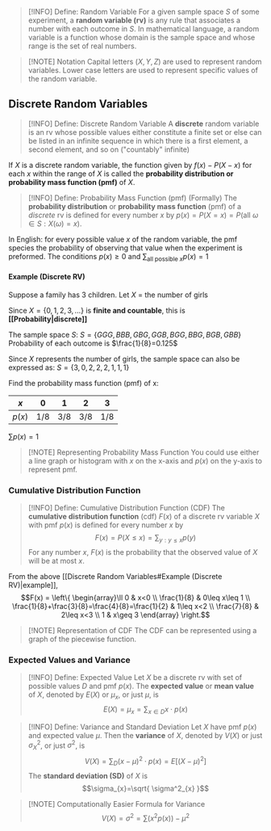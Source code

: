 
> [!INFO] Define: Random Variable
> For a given sample space $S$ of some experiment, a **random variable (rv)** is any rule that associates a number with each outcome in $S$. In mathematical language, a random variable is a function whose domain is the sample space and whose range is the set of real numbers.

> [!NOTE] Notation
> Capital letters $\left( X,Y,Z \right)$ are used to represent random variables. Lower case letters are used to represent specific values of the random variable.

## Discrete Random Variables
> [!INFO] Define: Discrete Random Variable
> A **discrete** random variable is an rv whose possible values either constitute a finite set or else can be listed in an infinite sequence in which there is a first element, a second element, and so on ("countably" infinite)

If $X$ is a discrete random variable, the function given by $f(x)-P(X-x)$ for each $x$ within the range of $X$ is called the **probability distribution or probability mass function (pmf)** of $X$.

> [!INFO] Define: Probability Mass Function (pmf) (Formally)
> The **probability distribution** or **probability mass function** (pmf) of a *discrete* rv is defined for every number $x$ by $p(x)=P(X=x)=P(\text{all } \omega \in S:X(\omega)=x)$.

In English: for every possible value $x$ of the random variable, the pmf species the probability of observing that value when the experiment is preformed. The conditions $p(x)\geq 0$ and $\sum_{\text{all possible }x}p(x)=1$
#### Example (Discrete RV)
Suppose a family has 3 children. Let $X$ = the number of girls

Since $X=\{ 0,1,2,3,\dots \}$ is **finite and countable**, this is **[[Probability|discrete]]**

The sample space $S$:
	$S=\{ GGG,BBB,GBG,GGB,BGG,BBG,BGB,GBB \}$
Probability of each outcome is $\frac{1}{8}=0.125$

Since $X$ represents the number of girls, the sample space can also be expressed as:
	$S=\{ 3,0,2,2,2,1,1,1 \}$

Find the probability mass function (pmf) of x:

| $x$    | $0$   | $1$   | $2$   | $3$   |
| ------ | ----- | ----- | ----- | ----- |
| $p(x)$ | $1/8$ | $3/8$ | $3/8$ | $1/8$ |
$\sum p(x)=1$


> [!NOTE] Representing Probability Mass Function 
> You could use either a line graph or histogram with $x$ on the x-axis and $p(x)$ on the y-axis to represent pmf.

### Cumulative Distribution Function

> [!INFO] Define: Cumulative Distribution Function (CDF)
> The **cumulative distribution function** (cdf) $F(x)$ of a discrete rv variable $X$ with pmf $p(x)$ is defined for every number $x$ by $$F(x)=P(X\leq x)=\sum_{y:y \leq x}p(y)$$ For any number $x$, $F(x)$ is the probability that the observed value of $X$ will be at most $x$.

From the above [[Discrete Random Variables#Example (Discrete RV)|example]],
$$F(x) = \left\{ \begin{array}\ll  
0 & x<0  \\
\frac{1}{8} & 0\leq x\leq 1 \\
\frac{1}{8}+\frac{3}{8}=\frac{4}{8}=\frac{1}{2} & 1\leq x<2 \\
\frac{7}{8} & 2\leq x<3 \\
1 & x\geq 3
\end{array} \right.$$

> [!NOTE] Representation of CDF
> The CDF can be represented using a graph of the piecewise function.

### Expected Values and Variance

> [!INFO] Define: Expected Value
> Let $X$ be a discrete rv with set of possible values $D$ and pmf $p(x)$. The **expected value** or **mean value** of $X$, denoted by $E(X)$ or $\mu_{x}$, or just $\mu$, is $$E(X)=\mu_{x}=\sum_{x \in D}x\cdot p(x)$$

> [!INFO] Define: Variance and Standard Deviation
> Let $X$ have pmf $p(x)$ and expected value $\mu$. Then the **variance** of $X$, denoted by $V(X)$ or just $\sigma^2_{X}$, or just $\sigma^2$, is $$V(X)=\sum_{D}(x-\mu)^2\cdot p(x)=E[(X-\mu)^2]$$ The **standard deviation (SD)** of $X$ is $$\sigma_{x}=\sqrt{ \sigma^2_{x} }$$

> [!NOTE] Computationally Easier Formula for Variance
> $$V(X)=\sigma^2=\sum (x^{2}p(x))-\mu^2$$


